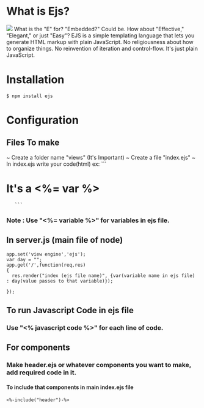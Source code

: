 #   What is Ejs?
<img src="https://img.shields.io/badge/Ejs-EJS-darkred">
What is the "E" for? "Embedded?" Could be. How about "Effective," "Elegant," or just "Easy"? EJS is a simple templating language that lets you generate HTML markup with plain JavaScript. No religiousness about how to organize things. No reinvention of iteration and control-flow. It's just plain JavaScript.

# Installation 

```
$ npm install ejs

```

# Configuration

## Files To make

~ Create a folder name "views" (It's Important)
~ Create a file "index.ejs"
~ In index.ejs write your code(html)
   ex: 
       ```
         <h1>It's a <%= var %></h1>
         
       ```
  ### Note : Use "<%= variable %>" for variables in ejs file.
## In server.js (main file of node)
```
app.set('view engine','ejs');
var day = "";
app.get('/',function(req,res)
{
  res.render("index (ejs file name)", {var(variable name in ejs file) : day(value passes to that variable)});

});

```
## To run Javascript Code in ejs file

### Use "<% javascript code %>" for each line of code.

## For components 

### Make header.ejs or whatever components you want to make, add required code in it.
 #### To include that components in main index.ejs file
  ```
  <%-include("header")-%>
  
  ```
